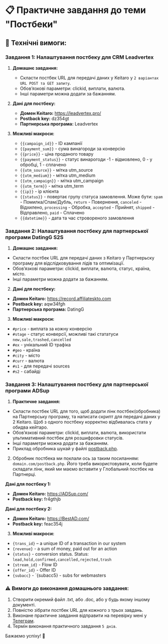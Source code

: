 # 📋 Практичне завдання до теми "Постбеки"

## 🔧 Технічні вимоги:

### Завдання 1: Налаштування постбеку для CRM Leadvertex

1. **Домашнє завдання:**
   - Скласти постбек URL для передачі даних у Keitaro у `2 варіантах URL POST та GET запиту`.
   - Обов’язкові параметри: clickid, виплати, валюта.
   - Інші параметри можна додати за бажанням.

2. **Дані для постбеку:**
   - **Домен Keitaro:** https://leadvertex.pro/
   - **Postback key:** dz354gt
   - **Партнерська програма:** Leadvertex

3. **Можливі макроси:**
   - `{{campaign_id}}` - ID кампанії
   - `{{payment_sum}}` - сума винагороди за конверсію
   - `{{price}}` - ціна проданого товару
   - `{{payment_status}}` - статус винарогоди -1 - відмовлено, 0 - у обробці, 1 - сплачено
   - `{{utm_source}}` - мітка utm_source
   - `{{utm_medium}}` - мітка utm_medium
   - `{{utm_campaign}}` - мітка utm_campaign
   - `{{utm_term}}` - мітка utm_term
   - `{{ip}}` - ip клієнта
   - `{{status}}` - повертає групу статуса замовлення. Може бути: `spam` - Помилка/Спам/Дубль, `return` - Повернення, `canceled` - Відхилено, `processing` - Обробка, `accepted` - Прийнят, `shipped` - Відправлено, `paid` - Сплачено
   - `{{datetime}}` - дата та час стровореного замовлення
   

### Завдання 2: Налаштування постбеку для партнерської програми DatingG S2S

1. **Домашнє завдання:**
- Скласти постбек URL для передачі даних з Keitaro у Партнерьску програму для відслідковування лідів та оптимізації.
- Обов’язкові параметри: clickid, виплати, валюта, статус, країна, місто.
- Інші параметри можна додати за бажанням.

2. **Дані для постбеку:**
- **Домен Keitaro:** https://record.affiliateskto.com
- **Postback key:** aqw34fgh
- **Партнерська програма:** DatingG

3. **Можливі макроси:**
- `#price` - виплата за кожну конверсію
- `#stage` - статус конверсії, можливі такі стататуси `new,sale,trashed,cancelled`
- `#ex` - унікальний ID трафіка
- `#geo` - країна
- `#city` - місто
- `#curr` - валюта
- `#s1` - для передачі sources
- `#s2` - сабайді

### Завдання 3: Налаштування постбеку для партнерської програми ADSup

1. **Практичне завдання:**
- Скласти постбек URL для того, щоб додати лінк постбек(обробника) на Партнерську програму, та написати скрипт для передачі даних у 2 Keitaro. Щоб з одного постбеку корректно відбивалась стата у обидва кейтаро.
- Обов’язкові параметри: clickid, виплати, валюта, використати ультимативний постбек для розшифровки статусів.
- Інші параметри можна додати за бажанням.
- Приклад обробника шукай у файлі [postback.php](https://github.com/ElonaA/practice-postback/blob/main/postback.php).

2. Обробник постбека ми поклали ось за таким посиланням: `domain.com/postback.php`. Його треба використовувати, коли будете складати лінк, який ми маємо вставити у Глобальний постбек на Партнерці.

**Дані для постбеку 1:**
- **Домен Keitaro:** https://ADSup.com/
- **Postback key:** fr4gthjb

**Дані для постбеку 2:**
- **Домен Keitaro:** https://BestAD.com/
- **Postback key:** feac354j


3. **Можливі макроси:**
- `{trans_id}` – a unique ID of a transaction in our system
- `{revenue}` - a sum of money, paid out for an action
- `{status}` - conversion status. Status: `lead,hold,confirmed,cancelled,rejected,trash`
- `{stream_id}` - Flow ID
- `{offer_id}` - Offer ID
- `{subacc}` - `{subacc5} - subs for webmasters



### ⚠️ Вимоги до виконання домашнього завдання:
1. Створити окремий файл .txt, або .doc, або у будь якому іншому документі.
2. Повністю зібрати постбек URL для кожного з трьох завдань.
3. Виконане практичне завдання відправити на перевірку мені у [Телеграм](https://t.me/ell_tech).
4. Термін виконання практичного завдання `5 днів`.

Бажаємо успіху! 🚀


